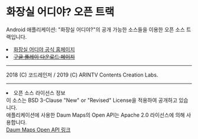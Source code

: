 # 화장실 어디야? 오픈 트랙

Android 애플리케이션: "화장실 어디야?"의 공개 가능한 소스들을 이용한 오픈 소스 트랙입니다.

<li> <a href="https://arintvconlabs.github.io/whereistoilet/witindex.html">화장실 어디야 공식 홈페이지</a>
<li> <a href="https://play.google.com/store/apps/details?id=io.teamcoderangers.whereistoliet"><del>구글 플레이 다운로드 페이지<del></a>

<hr>
2018 (C) 코드레인저 / 2019 (C) ARINTV Contents Creation Labs.

<hr>
<li> 오픈 소스 라이선스 정보
<br> 이 소스는 BSD 3-Clause "New" or "Revised" License을 적용하여 공개하고 있습니다.
<br> 애플리케이션에 사용한 Daum Maps의 Open API는 Apache 2.0 라이선스에 의해 사용합니다.
<br> <a href="http://apis.map.daum.net/">Daum Maps Open API 링크</a>